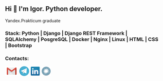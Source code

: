 ## Hi 👋 I'm Igor. Python developer.
Yandex.Prakticum graduate

### Stack: Python | Django | Django REST Framework | SQLAlchemy | PosgreSQL | Docker | Nginx | Linux | HTML | CSS | Bootstrap

### Contacts:

<a href="mailto:dreadnought26@gmail.com"><img src="gmail.png" height="32"></a>
<a href="https://t.me/mrhyde126"><img src="telegram.png" height="32"></a>
<a href="https://www.linkedin.com/in/mrhyde26/"><img src="linkedin.png" height="32"></a>
<a href="https://career.habr.com/mrhyde126"><img src="habr.png" height="32"></a>
